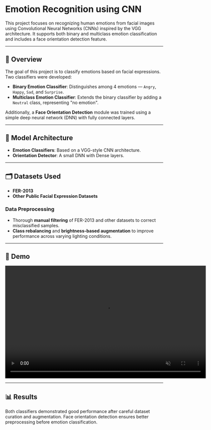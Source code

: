 # Emotion Recognition using CNN

This project focuses on recognizing human emotions from facial images using Convolutional Neural Networks (CNNs) inspired by the VGG architecture. It supports both binary and multiclass emotion classification and includes a face orientation detection feature.

---

## 🚀 Overview

The goal of this project is to classify emotions based on facial expressions. Two classifiers were developed:

- **Binary Emotion Classifier**: Distinguishes among 4 emotions — `Angry`, `Happy`, `Sad`, and `Surprise`.
- **Multiclass Emotion Classifier**: Extends the binary classifier by adding a `Neutral` class, representing "no emotion".

Additionally, a **Face Orientation Detection** module was trained using a simple deep neural network (DNN) with fully connected layers.

---

## 🧠 Model Architecture

- **Emotion Classifiers**: Based on a VGG-style CNN architecture.
- **Orientation Detector**: A small DNN with Dense layers.

---

## 🗂️ Datasets Used

- **FER-2013**
- **Other Public Facial Expression Datasets**

### Data Preprocessing

- Thorough **manual filtering** of FER-2013 and other datasets to correct misclassified samples.
- **Class rebalancing** and **brightness-based augmentation** to improve performance across varying lighting conditions.

---

## 🎥 Demo

<video width="640" height="360" controls autoplay loop muted>
  <source src="demo_video/emotion_recognition_demo.mp4" type="video/mp4">
  Your browser does not support the video tag.
</video>

---

## 📊 Results

Both classifiers demonstrated good performance after careful dataset curation and augmentation. Face orientation detection ensures better preprocessing before emotion classification.
